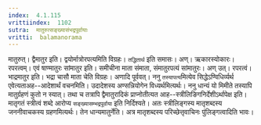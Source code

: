 ```yaml
---
index:  4.1.115
vrittiindex:  1102
sutra:  मातुरुत्सङ्ख्यासंभद्रपूर्वायाः
vritti:  balamanorama 
---
```


मातुरुत्। द्वैमातुर इति। द्वयोर्मात्रोरपत्यमिति विग्रहः। `तद्धितार्थ` इति समासः। अण्। ऋकारस्योकारः। रपरत्वम्। एवं षाण्मातुरः सांमातुर इति। समीचीना माता संमाता, संमातुरपत्यं सांमातुरः। अण् उत्। रपरत्वं। भाद्रमातुर इति। भद्रा चासौ माता चेति विग्रहः। अणादि पूर्ववत्। ननु `तस्यापत्य`मित्येव सिद्धेऽण्विधिर्व्यर्थ एवेत्यताअह--आदेशार्थं वचनमिति। उदादेशस्य अण्सन्नियोगेन विध्यर्थमित्यर्थः। ननु धान्यं यो मिमीते तस्यापि मातुर्ग्रहणं कुतो न स्यात्। तथा च तत्रापि द्वैमातुरादिकं प्राप्नोतीत्यत आह--स्त्रीलिङिगनिर्देशीऽर्थापेक्ष इति। मातृगतं स्त्रीत्वं शब्दे आरोप्य `सङ्ख्यासम्भद्रपूर्वाया` इति निर्दिश्यते। अतः स्त्रीलिङ्गस्य मातृशब्दस्य जननीवाचकस्य ग्रहणमित्यर्थः। तेन धान्यमातुर्नेति। अत्र मातृशब्दस्य परिच्छेत्तृवाचिनः पुंलिङ्गत्वादिति भावः।

